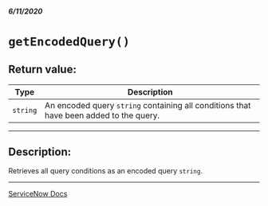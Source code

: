 ##### 6/11/2020
# `getEncodedQuery()`
## Return value:
| Type | Description |
|---|---|
| `string` | An encoded query `string` containing all conditions that have been added to the query. |

---

## Description:
Retrieves all query conditions as an encoded query `string`.

---

[ServiceNow Docs](https://developer.servicenow.com/dev.do#!/reference/api/newyork/client/c_GlideRecordClientSideV3API#r_GRCS3-getEncodedQuery)